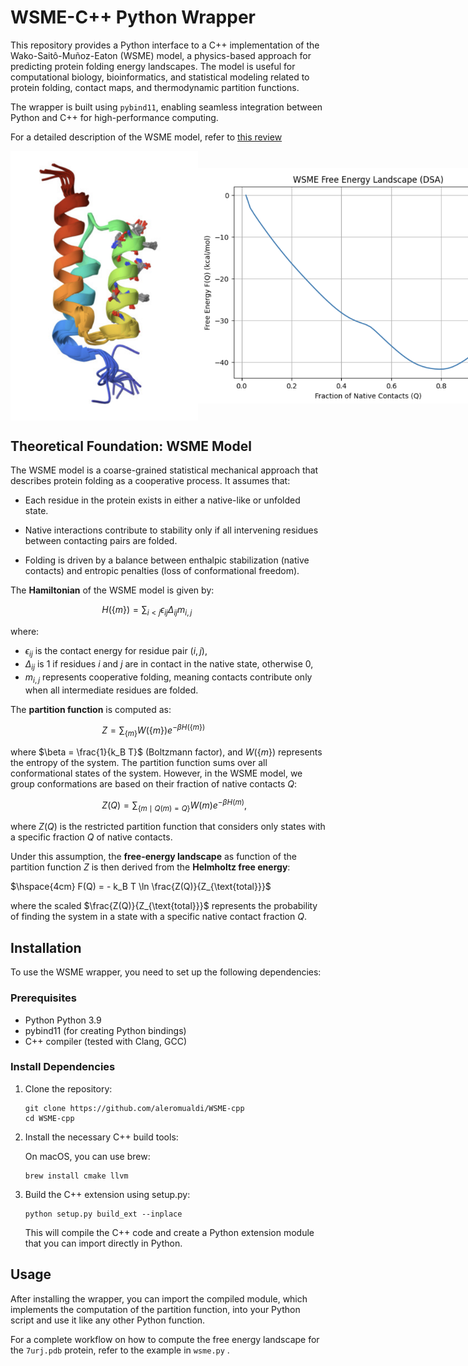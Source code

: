# WSME-C++ Python Wrapper

This repository provides a Python interface to a C++ implementation of the Wako-Saitô-Muñoz-Eaton (WSME) model, a physics-based approach for predicting protein folding energy landscapes. The model is useful for computational biology, bioinformatics, and statistical modeling related to protein folding, contact maps, and thermodynamic partition functions.

The wrapper is built using `pybind11`, enabling seamless integration between Python and C++ for high-performance computing.

For a detailed description of the WSME model, refer to [this review](https://www.mdpi.com/1420-3049/27/14/4460)


<div style="display: flex; align-items: center;">
    <img src="img/7URJ.png" alt="Alt Text" width="300">
    <img src="img/free_energy.png" alt="Another Image" width="600">
</div>




## Theoretical Foundation: WSME Model

The WSME model is a coarse-grained statistical mechanical approach that describes protein folding as a cooperative process. It assumes that:

- Each residue in the protein exists in either a native-like or unfolded state.

- Native interactions contribute to stability only if all intervening residues between contacting pairs are folded.

- Folding is driven by a balance between enthalpic stabilization (native contacts) and entropic penalties (loss of conformational freedom).

The **Hamiltonian** of the WSME model is given by:

$\hspace{4cm} H(\{m\}) = \sum_{i<j} \epsilon_{ij} \Delta_{ij} m_{i,j}$

where:
- $\epsilon_{ij}$ is the contact energy for residue pair $(i,j)$,
- $\Delta_{ij}$ is 1 if residues $i$ and $j$ are in contact in the native state, otherwise 0,
- $m_{i,j}$ represents cooperative folding, meaning contacts contribute only when all intermediate residues are folded.

The **partition function** is computed as:

$\hspace{4cm}  Z = \sum_{\{m\}} W(\{m\}) e^{-\beta H(\{m\})}$

where $\beta = \frac{1}{k_B T}$ (Boltzmann factor), and $W(\{m\})$ represents the entropy of the system. The partition function  sums over all conformational states of the system. However, in the WSME model, we group conformations are based on their fraction of native contacts $Q$:

$\hspace{4cm}  Z(Q) = \sum_{\{m \mid Q(m) = Q\}} W(m) e^{-\beta H(m)}$,

where $Z(Q)$ is the restricted partition function that considers only states with a specific fraction $Q$ of native contacts.

Under this assumption, the **free-energy landscape** as function of the partition function $Z$ is then derived from the **Helmholtz free energy**:

$\hspace{4cm} F(Q) = - k_B T \ln \frac{Z(Q)}{Z_{\text{total}}}$

where the scaled $\frac{Z(Q)}{Z_{\text{total}}}$ represents the probability of finding the system in a state with a specific native contact fraction $Q$.

## Installation

To use the WSME wrapper, you need to set up the following dependencies:

### Prerequisites
- Python Python 3.9
- pybind11 (for creating Python bindings)
- C++ compiler (tested with Clang, GCC)

### Install Dependencies

1. Clone the repository:

    ```
    git clone https://github.com/aleromualdi/WSME-cpp
    cd WSME-cpp
    ```

2. Install the necessary C++ build tools:

    On macOS, you can use brew:
    
    ```
    brew install cmake llvm
    ```

3. Build the C++ extension using setup.py:

    ```
    python setup.py build_ext --inplace
    ```

    This will compile the C++ code and create a Python extension module that you can import directly in Python.


##  Usage

After installing the wrapper, you can import the compiled module, which implements the computation of the partition function, into your Python script and use it like any other Python function.

For a complete workflow on how to compute the free energy landscape for the `7urj.pdb` protein, refer to the example in `wsme.py`
.

